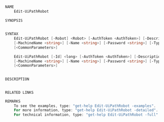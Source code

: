 ﻿```PowerShell

NAME
    Edit-UiPathRobot
    
SYNOPSIS
    
    
SYNTAX
    Edit-UiPathRobot [-Robot] <Robot> [-AuthToken <AuthToken>] [-Description <string>] [-LicenseKey <string>] 
    [-MachineName <string>] [-Name <string>] [-Password <string>] [-Type <string>] [-Username <string>] 
    [<CommonParameters>]
    
    Edit-UiPathRobot [-Id] <long> [-AuthToken <AuthToken>] [-Description <string>] [-LicenseKey <string>] 
    [-MachineName <string>] [-Name <string>] [-Password <string>] [-Type <string>] [-Username <string>] 
    [<CommonParameters>]
    
    
DESCRIPTION
    

RELATED LINKS

REMARKS
    To see the examples, type: "get-help Edit-UiPathRobot -examples".
    For more information, type: "get-help Edit-UiPathRobot -detailed".
    For technical information, type: "get-help Edit-UiPathRobot -full".



```
